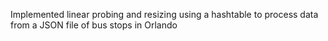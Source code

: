 Implemented linear probing and resizing using a hashtable to process data from a JSON file of bus stops in Orlando
